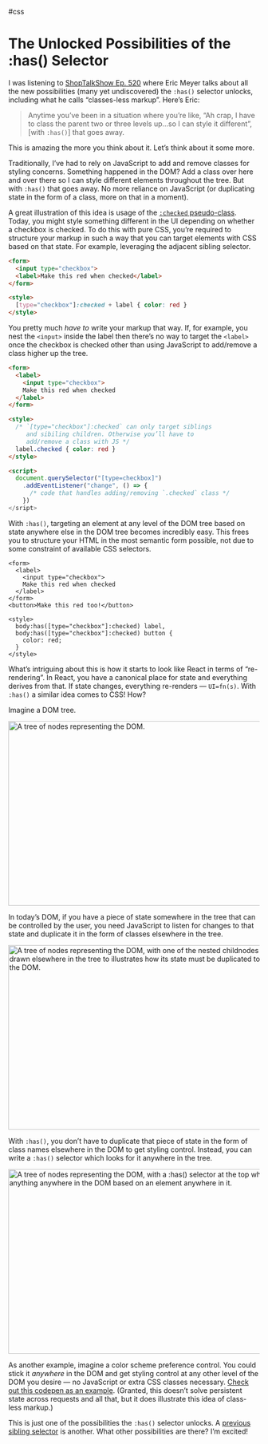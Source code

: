 #css

# The Unlocked Possibilities of the :has() Selector

I was listening to [ShopTalkShow Ep. 520](https://shoptalkshow.com/520/) where Eric Meyer talks about all the new possibilities (many yet undiscovered) the `:has()` selector unlocks, including what he calls “classes-less markup”. Here’s Eric:

> Anytime you’ve been in a situation where you’re like, “Ah crap, I have to class the parent two or three levels up…so I can style it different”, [with `:has()`] that goes away.

This is amazing the more you think about it. Let’s think about it some more.

Traditionally, I’ve had to rely on JavaScript to add and remove classes for styling concerns. Something happened in the DOM? Add a class over here and over there so I can style different elements throughout the tree. But with `:has()` that goes away. No more reliance on JavaScript (or duplicating state in the form of a class, more on that in a moment).

A great illustration of this idea is usage of the [`:checked` pseudo-class](https://css-tricks.com/almanac/selectors/c/checked/). Today, you might style something different in the UI depending on whether a checkbox is checked. To do this with pure CSS, you’re required to structure your markup in such a way that you can target elements with CSS based on that state. For example, leveraging the adjacent sibling selector.

```html
<form>
  <input type="checkbox">
  <label>Make this red when checked</label>
</form>

<style>
  [type="checkbox"]:checked + label { color: red }
</style>
```

You pretty much _have to_ write your markup that way. If, for example, you nest the `<input>` inside the label then there’s no way to target the `<label>` once the checkbox is checked other than using JavaScript to add/remove a class higher up the tree.

```html
<form>
  <label>
    <input type="checkbox">
    Make this red when checked
  </label>
</form>

<style>
  /* `[type="checkbox"]:checked` can only target siblings
     and sibiling children. Otherwise you’ll have to
     add/remove a class with JS */
  label.checked { color: red }
</style>

<script>
  document.querySelector("[type=checkbox]")
    .addEventListener("change", () => {
      /* code that handles adding/removing `.checked` class */
    })
</sript>
```

With `:has()`, targeting an element at any level of the DOM tree based on state anywhere else in the DOM tree becomes incredibly easy. This frees you to structure your HTML in the most semantic form possible, not due to some constraint of available CSS selectors.

```
<form>
  <label>
    <input type="checkbox">
    Make this red when checked
  </label>
</form>
<button>Make this red too!</button>

<style>
  body:has([type="checkbox"]:checked) label,
  body:has([type="checkbox"]:checked) button {
    color: red;
  }
</style>
```

What’s intriguing about this is how it starts to look like React in terms of “re-rendering”. In React, you have a canonical place for state and everything derives from that. If state changes, everything re-renders — `UI=fn(s)`. With `:has()` a similar idea comes to CSS! How?

Imagine a DOM tree.

<img src="https://cdn.jim-nielsen.com/blog/2022/has-selector-dom-tree-1.png" width="650" height="370" alt="A tree of nodes representing the DOM." />

In today’s DOM, if you have a piece of state somewhere in the tree that can be controlled by the user, you need JavaScript to listen for changes to that state and duplicate it in the form of classes elsewhere in the tree.

<img src="https://cdn.jim-nielsen.com/blog/2022/has-selector-dom-tree-2.png" width="650" height="370" alt="A tree of nodes representing the DOM, with one of the nested childnodes having an arrow drawn elsewhere in the tree to illustrates how its state must be duplicated to style other places in the DOM." />

With `:has()`, you don’t have to duplicate that piece of state in the form of class names elsewhere in the DOM to get styling control. Instead, you can write a `:has()` selector which looks for it anywhere in the tree.

<img src="https://cdn.jim-nielsen.com/blog/2022/has-selector-dom-tree-3.png" width="650" height="370" alt="A tree of nodes representing the DOM, with a :has() selector at the top which can target anything anywhere in the DOM based on an element anywhere in it." />

As another example, imagine a color scheme preference control. You could stick it _anywhere_ in the DOM and get styling control at any other level of the DOM you desire — no JavaScript or extra CSS classes necessary. [Check out this codepen as an example](https://codepen.io/jimniels/pen/QWmwxjY?editors=1100). (Granted, this doesn’t solve persistent state across requests and all that, but it does illustrate this idea of class-less markup.)

This is just one of the possibilities the `:has()` selector unlocks. A [previous sibling selector](/2022/previous-sibling-selector/) is another. What other possibilities are there? I’m excited!